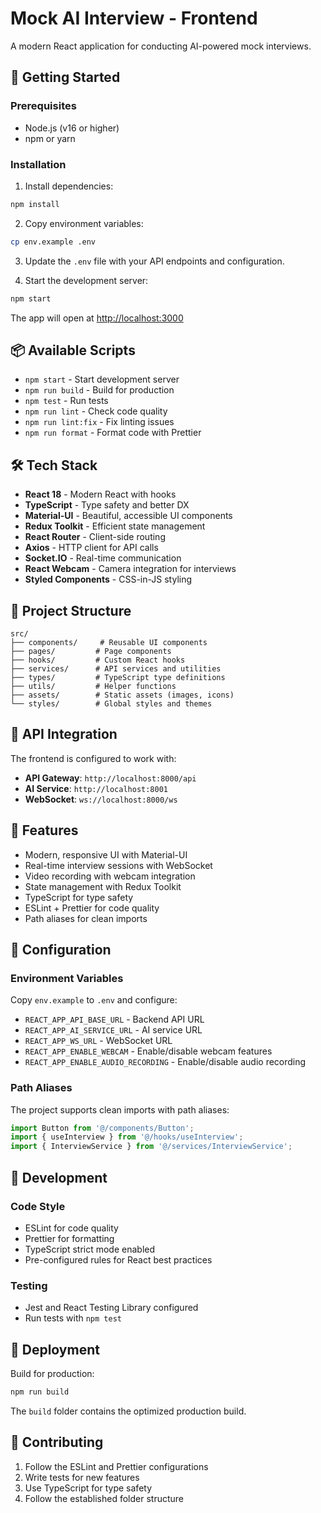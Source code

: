 # Mock AI Interview - Frontend

A modern React application for conducting AI-powered mock interviews.

## 🚀 Getting Started

### Prerequisites
- Node.js (v16 or higher)
- npm or yarn

### Installation

1. Install dependencies:
```bash
npm install
```

2. Copy environment variables:
```bash
cp env.example .env
```

3. Update the `.env` file with your API endpoints and configuration.

4. Start the development server:
```bash
npm start
```

The app will open at [http://localhost:3000](http://localhost:3000)

## 📦 Available Scripts

- `npm start` - Start development server
- `npm run build` - Build for production
- `npm test` - Run tests
- `npm run lint` - Check code quality
- `npm run lint:fix` - Fix linting issues
- `npm run format` - Format code with Prettier

## 🛠 Tech Stack

- **React 18** - Modern React with hooks
- **TypeScript** - Type safety and better DX
- **Material-UI** - Beautiful, accessible UI components
- **Redux Toolkit** - Efficient state management
- **React Router** - Client-side routing
- **Axios** - HTTP client for API calls
- **Socket.IO** - Real-time communication
- **React Webcam** - Camera integration for interviews
- **Styled Components** - CSS-in-JS styling

## 📁 Project Structure

```
src/
├── components/     # Reusable UI components
├── pages/         # Page components
├── hooks/         # Custom React hooks
├── services/      # API services and utilities
├── types/         # TypeScript type definitions
├── utils/         # Helper functions
├── assets/        # Static assets (images, icons)
└── styles/        # Global styles and themes
```

## 🔗 API Integration

The frontend is configured to work with:
- **API Gateway**: `http://localhost:8000/api`
- **AI Service**: `http://localhost:8001`
- **WebSocket**: `ws://localhost:8000/ws`

## 🎨 Features

- Modern, responsive UI with Material-UI
- Real-time interview sessions with WebSocket
- Video recording with webcam integration
- State management with Redux Toolkit
- TypeScript for type safety
- ESLint + Prettier for code quality
- Path aliases for clean imports

## 🔧 Configuration

### Environment Variables

Copy `env.example` to `.env` and configure:

- `REACT_APP_API_BASE_URL` - Backend API URL
- `REACT_APP_AI_SERVICE_URL` - AI service URL
- `REACT_APP_WS_URL` - WebSocket URL
- `REACT_APP_ENABLE_WEBCAM` - Enable/disable webcam features
- `REACT_APP_ENABLE_AUDIO_RECORDING` - Enable/disable audio recording

### Path Aliases

The project supports clean imports with path aliases:

```typescript
import Button from '@/components/Button';
import { useInterview } from '@/hooks/useInterview';
import { InterviewService } from '@/services/InterviewService';
```

## 📱 Development

### Code Style
- ESLint for code quality
- Prettier for formatting
- TypeScript strict mode enabled
- Pre-configured rules for React best practices

### Testing
- Jest and React Testing Library configured
- Run tests with `npm test`

## 🚀 Deployment

Build for production:
```bash
npm run build
```

The `build` folder contains the optimized production build.

## 🤝 Contributing

1. Follow the ESLint and Prettier configurations
2. Write tests for new features
3. Use TypeScript for type safety
4. Follow the established folder structure 
